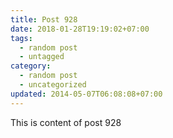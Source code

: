 ```yaml
---
title: Post 928
date: 2018-01-28T19:19:02+07:00
tags:
  - random post
  - untagged
category:
  - random post
  - uncategorized
updated: 2014-05-07T06:08:08+07:00
---
```

This is content of post 928